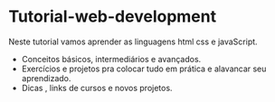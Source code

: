 # Tutorial-web-development
Neste tutorial vamos aprender as linguagens html css e javaScript.

- Conceitos básicos, intermediários e avançados.
- Exercícios e projetos pra colocar tudo em prática e alavancar seu aprendizado.
- Dicas , links de cursos e novos projetos.
